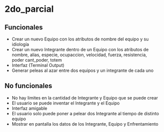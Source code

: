 # 2do_parcial

## Funcionales
- Crear un nuevo Equipo con los atributos de nombre del equipo y su idiología
- Crear un nuevo Integrante dentro de un Equipo con los atributos de nombre, alias, especie, ocupaccion, velocidad, fuerza, resistencia, poder cant_poder, totem
- Interfaz (Terminal Output)
- Generar peleas al azar entre dos equipos y un integrante de cada uno

## No funcionales
- No hay limites en la cantidad de Integrante y Equipo que se puede crear
- El usuario se puede inventar el Integrante y el Equipo
- Interfaz amigable
- El usuario solo puede poner a pelear dos Integrante al tiempo de distinto equipo
- Mostrar en pantalla los datos de los Integrante, Equipo y Enfrentamiento
